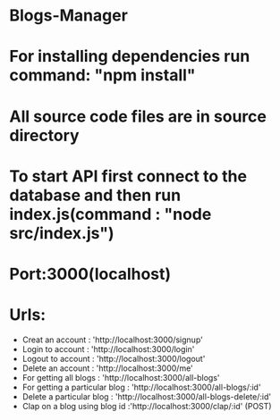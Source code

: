 # Blogs-Manager
# For installing dependencies run command: "npm install"
# All source code files are in source directory
# To start API first connect to the database and then run index.js(command : "node src/index.js")
# Port:3000(localhost)
# Urls:
   * Creat an account : 'http://localhost:3000/signup'
   * Login to account : 'http://localhost:3000/login'
   * Logout to account : 'http://localhost:3000/logout'
   * Delete an account : 'http://localhost:3000/me'
   * For getting all blogs : 'http://localhost:3000/all-blogs'
   * For getting a particular blog : 'http://localhost:3000/all-blogs/:id'
   * Delete a particular blog : 'http://localhost:3000/all-blogs-delete/:id'
   * Clap on a blog using blog id :'http://localhost:3000/clap/:id' (POST)
